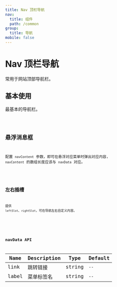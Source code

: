 ```yaml
---
title: Nav 顶栏导航
nav:
  title: 组件
  path: /common
group:
  title: 导航
mobile: false
---
```


# Nav 顶栏导航

常用于网站顶部导航栏。

## 基本使用

最基本的导航栏。

<code src="./demos/index1.tsx" />

## 悬浮消息框

配置 `navContent` 参数，即可在悬浮对应菜单时弹出对应内容， `navContent` 的数组长度应该与 `navData` 对应。

<code src="./demos/index2.tsx" />

## 左右插槽

提供 `leftSlot`、`rightSlot`，可在导航左右自定义内容。

<code src="./demos/index3.tsx" />

<API />

## navData API

| Name  | Description | Type   | Default |
| ----- | ----------- | ------ | ------- |
| link  | 跳转链接    | string | `--`    |
| label | 菜单标签名  | string | `--`    |
